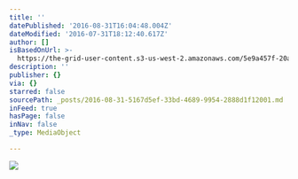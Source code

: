 ```yaml
---
title: ''
datePublished: '2016-08-31T16:04:48.004Z'
dateModified: '2016-07-31T18:12:40.617Z'
author: []
isBasedOnUrl: >-
  https://the-grid-user-content.s3-us-west-2.amazonaws.com/5e9a457f-20a8-4eed-ad6c-219fcb354b98.jpg
description: ''
publisher: {}
via: {}
starred: false
sourcePath: _posts/2016-08-31-5167d5ef-33bd-4689-9954-2888d1f12001.md
inFeed: true
hasPage: false
inNav: false
_type: MediaObject

---
```

![](https://the-grid-user-content.s3-us-west-2.amazonaws.com/5e9a457f-20a8-4eed-ad6c-219fcb354b98.jpg)